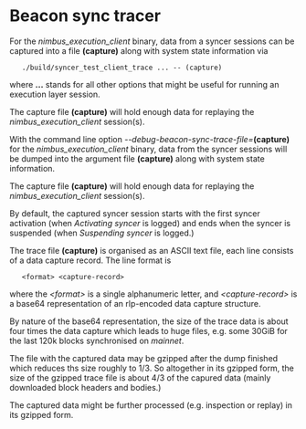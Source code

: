 Beacon sync tracer
==================

For the *nimbus_execution_client* binary, data from a syncer sessions can
be captured into a file **(capture)** along with system state information
via

       ./build/syncer_test_client_trace ... -- (capture)

where **...** stands for all other options that might be useful for running
an execution layer session.

The capture file **(capture)** will hold enough data for replaying the
*nimbus_execution_client* session(s).

With the command line option *\-\-debug-beacon-sync-trace-file=***(capture)**
for the *nimbus_execution_client* binary, data from the syncer sessions will
be dumped into the argument file **(capture)** along with system state
information.

The capture file **(capture)** will hold enough data for replaying the
*nimbus_execution_client* session(s).

By default, the captured syncer session starts with the first syncer activation
(when *Activating syncer* is logged) and ends when the syncer is suspended
(when *Suspending syncer* is logged.)

The trace file **(capture)** is organised as an ASCII text file, each line
consists of a data capture record. The line format is

       <format> <capture-record>

where the *<format\>* is a single alphanumeric letter, and *<capture-record\>*
is a base64 representation of an rlp-encoded data capture structure.

By nature of the base64 representation, the size of the trace data is about
four times the data capture which leads to huge files, e.g. some 30GiB for the
last 120k blocks synchronised on *mainnet*.

The file with the captured data may be gzipped after the dump finished which
reduces ths size roughly to 1/3. So altogether in its gzipped form, the size
of the gzipped trace file is about 4/3 of the capured data (mainly downloaded
block headers and bodies.)

The captured data might be further processed (e.g. inspection or replay) in
its gzipped form.
